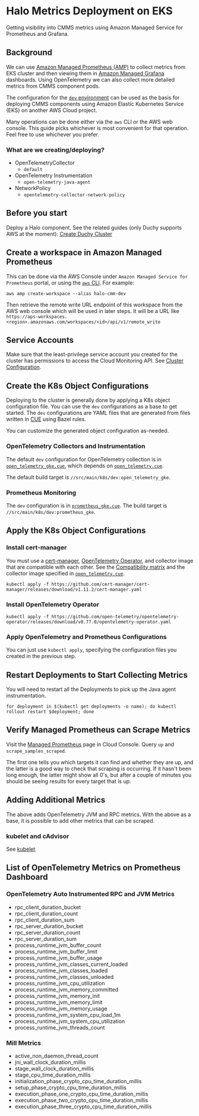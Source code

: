 # Halo Metrics Deployment on EKS

Getting visibility into CMMS metrics using Amazon Managed Service for Prometheus
and Grafana.

## Background

We can use [Amazon Managed Prometheus (AMP)](https://aws.amazon.com/prometheus/)
to collect metrics from EKS cluster and then viewing them in
[Amazon Managed Grafana](https://aws.amazon.com/grafana/) dashboards.
Using OpenTelemetry we can also collect more detailed metrics from CMMS component pods.

The configuration for the [`dev` environment](../../src/main/k8s/dev) can be
used as the basis for deploying CMMS components using Amazon Elastic Kubernetes Service (EKS)
on another AWS Cloud project.

Many operations can be done either via the `aws` CLI or the AWS web console.
This guide picks whichever is most convenient for that operation. Feel
free to use whichever you prefer.

### What are we creating/deploying?

*   OpenTelemetryCollector
    *   `default`
*   OpenTelemetry Instrumentation
    *   `open-telemetry-java-agent`
*   NetworkPolicy
    *   `opentelemetry-collector-network-policy`

## Before you start

Deploy a Halo component. See the related guides (only Duchy supports AWS at the moment):
[Create Duchy Cluster](duchy-deployment.md)

## Create a workspace in Amazon Managed Prometheus

This can be done via the AWS Console under `Amazon Managed Service for Prometheus` portal,
or using the [`aws` CLI](https://docs.aws.amazon.com/prometheus/latest/userguide/AMP-manage-ingest-query.html#AMP-create-workspace).
For example:

```shell
aws amp create-workspace --alias halo-cmm-dev
```

Then retrieve the remote write URL endpoint of this workspace from the AWS web console which will be used in later
steps. It will be a URL like `https://aps-workspaces.<region>.amazonaws.com/workspaces/<id>/api/v1/remote_write`

## Service Accounts

Make sure that the least-privilege service account you created for the cluster
has permissions to access the Cloud Monitoring API. See
[Cluster Configuration](cluster-config.md#cluster-service-account).

## Create the K8s Object Configurations

Deploying to the cluster is generally done by applying a K8s object
configuration file. You can use the `dev` configurations as a base to get
started. The `dev` configurations are YAML files that are generated from files
written in [CUE](https://cuelang.org/) using Bazel rules.

You can customize the generated object configuration as-needed.

### OpenTelemetry Collectors and Instrumentation

The default `dev` configuration for OpenTelemetry collection is in
[`open_telemetry_gke.cue`](../../src/main/k8s/dev/open_telemetry_gke.cue), which
depends on [`open_telemetry.cue`](../../src/main/k8s/open_telemetry.cue).

The default build target is `//src/main/k8s/dev:open_telemetry_gke`.

### Prometheus Monitoring

The `dev` configuration is in
[`prometheus_gke.cue`](../../src/main/k8s/dev/prometheus_gke.cue). The build
target is `//src/main/k8s/dev:prometheus_gke`.

## Apply the K8s Object Configurations

### Install cert-manager

You must use a [cert-manager](https://github.com/cert-manager/cert-manager/),
[OpenTelemetry Operator](https://github.com/open-telemetry/opentelemetry-operator/),
and collector image that are compatible with each other. See the
[Compatibility matrix](https://github.com/open-telemetry/opentelemetry-operator#compatibility-matrix)
and the collector image specified in
[`open_telemetry.cue`](../../src/main/k8s/open_telemetry.cue).

```shell
kubectl apply -f https://github.com/cert-manager/cert-manager/releases/download/v1.11.2/cert-manager.yaml
```

### Install OpenTelemetry Operator

```shell
kubectl apply -f https://github.com/open-telemetry/opentelemetry-operator/releases/download/v0.77.0/opentelemetry-operator.yaml
```

### Apply OpenTelemetry and Prometheus Configurations

You can just use `kubectl apply`, specifying the configuration files you created
in the previous step.

## Restart Deployments to Start Collecting Metrics

You will need to restart all the Deployments to pick up the Java agent
instrumentation.

```shell
for deployment in $(kubectl get deployments -o name); do kubectl rollout restart $deployment; done
```

## Verify Managed Prometheus can Scrape Metrics

Visit the
[Managed Prometheus](https://console.cloud.google.com/monitoring/prometheus)
page in Cloud Console. Query `up` and `scrape_samples_scraped`.

The first one tells you which targets it can find and whether they are up, and
the latter is a good way to check that scraping is occurring. If it hasn't been
long enough, the latter might show all 0's, but after a couple of minutes you
should be seeing results for every target that is up.

## Adding Additional Metrics

The above adds OpenTelemetry JVM and RPC metrics. With the above as a base, it 
is possible to add other metrics that can be scraped.

### kubelet and cAdvisor

See
[kubelet](https://cloud.google.com/stackdriver/docs/managed-prometheus/setup-managed#kubelet-metrics)

## List of OpenTelemetry Metrics on Prometheus Dashboard

### OpenTelemetry Auto Instrumented RPC and JVM Metrics

-   rpc_client_duration_bucket
-   rpc_client_duration_count
-   rpc_client_duration_sum
-   rpc_server_duration_bucket
-   rpc_server_duration_count
-   rpc_server_duration_sum
-   process_runtime_jvm_buffer_count
-   process_runtime_jvm_buffer_limit
-   process_runtime_jvm_buffer_usage
-   process_runtime_jvm_classes_current_loaded
-   process_runtime_jvm_classes_loaded
-   process_runtime_jvm_classes_unloaded
-   process_runtime_jvm_cpu_utilization
-   process_runtime_jvm_memory_committed
-   process_runtime_jvm_memory_init
-   process_runtime_jvm_memory_limit
-   process_runtime_jvm_memory_usage
-   process_runtime_jvm_system_cpu_load_1m
-   process_runtime_jvm_system_cpu_utilization
-   process_runtime_jvm_threads_count

### Mill Metrics

-   active_non_daemon_thread_count
-   jni_wall_clock_duration_millis
-   stage_wall_clock_duration_millis
-   stage_cpu_time_duration_millis
-   initialization_phase_crypto_cpu_time_duration_millis
-   setup_phase_crypto_cpu_time_duration_millis
-   execution_phase_one_crypto_cpu_time_duration_millis
-   execution_phase_two_crypto_cpu_time_duration_millis
-   execution_phase_three_crypto_cpu_time_duration_millis
